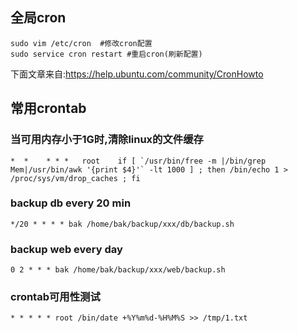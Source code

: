 ## 全局cron
```
sudo vim /etc/cron  #修改cron配置
sudo service cron restart #重启cron(刷新配置)
```
下面文章来自:https://help.ubuntu.com/community/CronHowto

## 常用crontab
### 当可用内存小于1G时,清除linux的文件缓存
```
*  *    * * *   root    if [ `/usr/bin/free -m |/bin/grep Mem|/usr/bin/awk '{print $4}'` -lt 1000 ] ; then /bin/echo 1 > /proc/sys/vm/drop_caches ; fi
```

### backup db every 20 min
```
*/20 * * * * bak /home/bak/backup/xxx/db/backup.sh
```
### backup web every day
```
0 2 * * * bak /home/bak/backup/xxx/web/backup.sh
```
### crontab可用性测试
```
* * * * * root /bin/date +%Y%m%d-%H%M%S >> /tmp/1.txt
```
